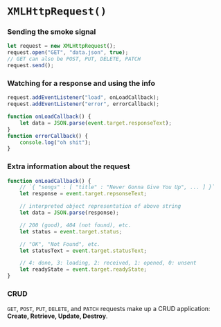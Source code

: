 # `XMLHttpRequest()`

### Sending the smoke signal

```Javascript
let request = new XMLHttpRequest();
request.open("GET", "data.json", true);
// GET can also be POST, PUT, DELETE, PATCH
request.send();
```

### Watching for a response and using the info

```Javascript
request.addEventListener("load", onLoadCallback);
request.addEventListener("error", errorCallback);

function onLoadCallback() {
    let data = JSON.parse(event.target.responseText);
}
function errorCallback() {
    console.log("oh shit");
}
```

### Extra information about the request

```Javascript
function onLoadCallback() {
    // `{ "songs" : [ "title" : "Never Gonna Give You Up", ... ] }`
    let response = event.target.repsonseText;

    // interpreted object representation of above string
    let data = JSON.parse(response);

    // 200 (good), 404 (not found), etc.
    let status = event.target.status;

    // "OK", "Not Found", etc.
    let statusText = event.target.statusText;

    // 4: done, 3: loading, 2: received, 1: opened, 0: unsent
    let readyState = event.target.readyState;
}
```

### CRUD

`GET`, `POST`, `PUT`, `DELETE`, and `PATCH` requests make up a CRUD application: **Create, Retrieve, Update, Destroy**.